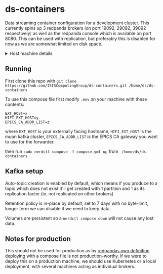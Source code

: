 # ds-containers
Data streaming container configuration for a development cluster. 
This currently spins up 3 redpanda brokers (on port 19092, 29092, 39092 respectively) as well as the redpanda console which is available on port 8080. This can be used with replication, but preferably this is disabled for now as we are somewhat limited on disk space.

<details>
<summary>Host machine details</summary>
<br>
  
Currently this is running on a machine running Rocky 9 on the cloud, with `containerd` installed along with `nerdctl`. Check https://cloud.stfc.ac.uk/machines/ for more details. 

To set this up from scratch create a new machine, create a user `ds` (see keeper for PW) and add to sudoers (required unless you want to try and get rootless containerd working) by editing `/etc/sudoers.d/<newfilehere>` - you can pretty much copy the configuration from the `cloud` file. 
<br>

</details>

## Running

First clone this repo with 
`git clone https://github.com/ISISComputingGroup/ds-containers.git /home/ds/ds-containers`

To use this compose file first modify `.env` on your machine with these contents: 
```.env
EXT_HOST=x
HIFI_EXT_HOST=y
EPICS_CA_ADDR_LIST=z
```
where `EXT_HOST` is your externally facing hostname,
`HIFI_EXT_HOST` is the muon kafka cluster,
`EPICS_CA_ADDR_LIST` is the EPICS CA gateway you want to use for the forwarder.

then run 
`sudo nerdctl compose -f compose.yml up` from ` /home/ds/ds-containers`

## Kafka setup 

Auto-topic creation is enabled by default, which means if you produce to a topic which does not exist it'll get created with 1 partition and 1 as its replication factor (ie. not replicated on other brokers)

Retention policy is in-place by default, set to 7 days with no byte-limit, longer term we can disable if we need to keep data.

Volumes are persistent so a `nerdctl compose down` will not cause any lost data. 

## Notes for production
This should not be used for production as by [redpandas own definition](https://docs.redpanda.com/current/get-started/quick-start/) deploying with a compose file is not production-worthy. If we were to deploy this on a production machine, we should use Kubernetes or a local deployment, with several machines acting as individual brokers. 
